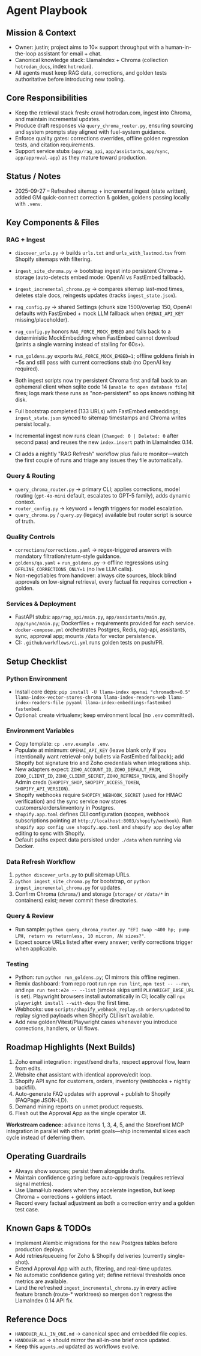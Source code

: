 # Agent Playbook

## Mission & Context
- Owner: justin; project aims to 10× support throughput with a human-in-the-loop assistant for email + chat.
- Canonical knowledge stack: LlamaIndex + Chroma (collection `hotrodan_docs`, index `hotrodan`).
- All agents must keep RAG data, corrections, and golden tests authoritative before introducing new tooling.

## Core Responsibilities
- Keep the retrieval stack fresh: crawl hotrodan.com, ingest into Chroma, and maintain incremental updates.
- Produce draft responses via `query_chroma_router.py`, ensuring sourcing and system prompts stay aligned with fuel-system guidance.
- Enforce quality gates: corrections overrides, offline golden regression tests, and citation requirements.
- Support service stubs (`app/rag_api`, `app/assistants`, `app/sync`, `app/approval-app`) as they mature toward production.

## Status / Notes
- 2025-09-27 – Refreshed sitemap + incremental ingest (state written), added GM quick-connect correction & golden, goldens passing locally with `.venv`.

## Key Components & Files
### RAG + Ingest
- `discover_urls.py` → builds `urls.txt` and `urls_with_lastmod.tsv` from Shopify sitemaps with filtering.
- `ingest_site_chroma.py` → bootstrap ingest into persistent Chroma + storage (auto-detects embed mode: OpenAI vs FastEmbed fallback).
- `ingest_incremental_chroma.py` → compares sitemap last-mod times, deletes stale docs, reingests updates (tracks `ingest_state.json`).
- `rag_config.py` → shared Settings (chunk size 1500/overlap 150, OpenAI defaults with FastEmbed + mock LLM fallback when `OPENAI_API_KEY` missing/placeholder).

- `rag_config.py` honors `RAG_FORCE_MOCK_EMBED` and falls back to a deterministic MockEmbedding when FastEmbed cannot download (prints a single warning instead of stalling for 60s+).
- `run_goldens.py` exports `RAG_FORCE_MOCK_EMBED=1`; offline goldens finish in ~5s and still pass with current corrections stub (no OpenAI key required).
- Both ingest scripts now try persistent Chroma first and fall back to an ephemeral client when sqlite code 14 (`unable to open database file`) fires; logs mark these runs as "non-persistent" so ops knows nothing hit disk.
- Full bootstrap completed (133 URLs) with FastEmbed embeddings; `ingest_state.json` synced to sitemap timestamps and Chroma writes persist locally.
- Incremental ingest now runs clean (`Changed: 0 | Deleted: 0` after second pass) and reuses the new `index.insert` path in LlamaIndex 0.14.
- CI adds a nightly "RAG Refresh" workflow plus failure monitor—watch the first couple of runs and triage any issues they file automatically.

### Query & Routing
- `query_chroma_router.py` → primary CLI; applies corrections, model routing (`gpt-4o-mini` default, escalates to GPT-5 family), adds dynamic context.
- `router_config.py` → keyword + length triggers for model escalation.
- `query_chroma.py` / `query.py` (legacy) available but router script is source of truth.

### Quality Controls
- `corrections/corrections.yaml` → regex-triggered answers with mandatory filtration/return-style guidance.
- `goldens/qa.yaml` + `run_goldens.py` → offline regressions using `OFFLINE_CORRECTIONS_ONLY=1` (no live LLM calls).
- Non-negotiables from handover: always cite sources, block blind approvals on low-signal retrieval, every factual fix requires correction + golden.

### Services & Deployment
- FastAPI stubs: `app/rag_api/main.py`, `app/assistants/main.py`, `app/sync/main.py`; Dockerfiles + requirements provided for each service.
- `docker-compose.yml` orchestrates Postgres, Redis, rag-api, assistants, sync, approval app; mounts `/data` for vector persistence.
- CI: `.github/workflows/ci.yml` runs golden tests on push/PR.

## Setup Checklist
### Python Environment
- Install core deps: `pip install -U llama-index openai "chromadb>=0.5" llama-index-vector-stores-chroma llama-index-readers-web llama-index-readers-file pyyaml llama-index-embeddings-fastembed fastembed`.
- Optional: create virtualenv; keep environment local (no `.env` committed).

### Environment Variables
- Copy template: `cp .env.example .env`.
- Populate at minimum: `OPENAI_API_KEY` (leave blank only if you intentionally want retrieval-only bullets via FastEmbed fallback); add Shopify bot signature trio and Zoho credentials when integrations ship.
- New adapters expect: `ZOHO_ACCOUNT_ID`, `ZOHO_DEFAULT_FROM`, `ZOHO_CLIENT_ID`, `ZOHO_CLIENT_SECRET`, `ZOHO_REFRESH_TOKEN`, and Shopify Admin creds (`SHOPIFY_SHOP`, `SHOPIFY_ACCESS_TOKEN`, `SHOPIFY_API_VERSION`).
- Shopify webhooks require `SHOPIFY_WEBHOOK_SECRET` (used for HMAC verification) and the sync service now stores customers/orders/inventory in Postgres.
- `shopify.app.toml` defines CLI configuration (scopes, webhook subscriptions pointing at `http://localhost:8003/shopify/webhook`). Run `shopify app config use shopify.app.toml` and `shopify app deploy` after editing to sync with Shopify.
- Default paths expect data persisted under `./data` when running via Docker.

### Data Refresh Workflow
1. `python discover_urls.py` to pull sitemap URLs.
2. `python ingest_site_chroma.py` for bootstrap, or `python ingest_incremental_chroma.py` for updates.
3. Confirm Chroma (`chroma/`) and storage (`storage/` or `/data/*` in containers) exist; never commit these directories.

### Query & Review
- Run sample: `python query_chroma_router.py "EFI swap ~400 hp; pump LPH, return vs returnless, 10 micron, AN sizes?"`.
- Expect source URLs listed after every answer; verify corrections trigger when applicable.

### Testing
- Python: run `python run_goldens.py`; CI mirrors this offline regimen.
- Remix dashboard: from repo root run `npm run lint`, `npm test -- --run`, and `npm run test:e2e -- --list` (smoke skips until `PLAYWRIGHT_BASE_URL` is set). Playwright browsers install automatically in CI; locally call `npx playwright install --with-deps` the first time.
- Webhooks: use `scripts/shopify_webhook_replay.sh orders/updated` to replay signed payloads when Shopify CLI isn’t available.
- Add new golden/Vitest/Playwright cases whenever you introduce corrections, handlers, or UI flows.

## Roadmap Highlights (Next Builds)
1. Zoho email integration: ingest/send drafts, respect approval flow, learn from edits.
2. Website chat assistant with identical approve/edit loop.
3. Shopify API sync for customers, orders, inventory (webhooks + nightly backfill).
4. Auto-generate FAQ updates with approval + publish to Shopify (FAQPage JSON-LD).
5. Demand mining reports on unmet product requests.
6. Flesh out the Approval App as the single operator UI.

**Workstream cadence:** advance items 1, 3, 4, 5, and the Storefront MCP integration in parallel with other sprint goals—ship incremental slices each cycle instead of deferring them.

## Operating Guardrails
- Always show sources; persist them alongside drafts.
- Maintain confidence gating before auto-approvals (requires retrieval signal metrics).
- Use LlamaHub readers when they accelerate ingestion, but keep Chroma + corrections + goldens intact.
- Record every factual adjustment as both a correction entry and a golden test case.

## Known Gaps & TODOs
- Implement Alembic migrations for the new Postgres tables before production deploys.
- Add retries/queueing for Zoho & Shopify deliveries (currently single-shot).
- Extend Approval App with auth, filtering, and real-time updates.
- No automatic confidence gating yet; define retrieval thresholds once metrics are available.
- Land the refreshed `ingest_incremental_chroma.py` in every active feature branch (route-* worktrees) so merges don’t regress the LlamaIndex 0.14 API fix.

## Reference Docs
- `HANDOVER_ALL_IN_ONE.md` → canonical spec and embedded file copies.
- `HANDOVER.md` → should mirror the all-in-one brief once updated.
- Keep this `agents.md` updated as workflows evolve.
